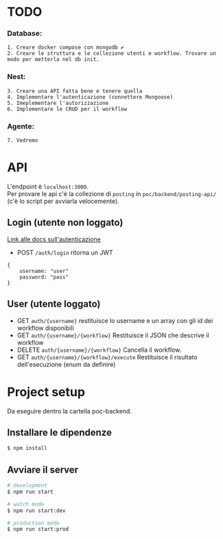# TODO
### Database:
    1. Creare docker compose con mongodb ✔
    2. Creare le struttura e le collezione utenti e workflow. Trovare un modo per metterla nel db init.
### Nest:
    3. Creare una API fatta bene e tenere quella
    4. Implementare l'autenticazione (connettere Mongoose)
    5. Imeplementare l'autorizzazione
    6. Implementare le CRUD per il workflow
### Agente:
    7. Vedremo

# API
L'endpoint è `localhost:3000`. \
Per provare le api c'è la collezione di `posting` in `poc/backend/posting-api/` (c'è lo script per avviarla velocemente).
## Login (utente non loggato)
[Link alle docs sull'autenticazione](https://docs.nestjs.com/security/authentication)
- POST `/auth/login` ritorna un JWT
```
{
    username: "user"
    password: "pass"
}
```
## User (utente loggato)
- GET `auth/{username}` restituisce lo username e un array con gli id dei workflow disponibili
- GET `auth/{username}/{workflow}` Restituisce il JSON che descrive il workflow
- DELETE `auth/{username}/{workflow}` Cancella il workflow.
- GET `auth/{username}/{workflow}/execute` Restituisce il risultato dell'esecuzione (enum da definire)

# Project setup
Da eseguire dentro la cartella poc-backend.
## Installare le dipendenze

```bash
$ npm install
```

## Avviare il server

```bash
# development
$ npm run start

# watch mode
$ npm run start:dev

# production mode
$ npm run start:prod
```